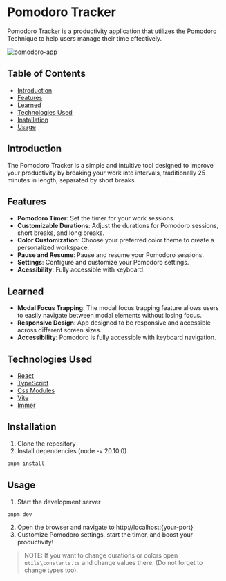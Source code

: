 # Pomodoro Tracker

Pomodoro Tracker is a productivity application that utilizes the Pomodoro Technique to help users manage their time effectively.

![pomodoro-app](https://github.com/uxelexx/pomodoro-tracker/assets/101667706/95466b94-c585-4d29-9fca-7710d14ccf4f)

## Table of Contents

- [Introduction](#introduction)
- [Features](#features)
- [Learned](#learned)
- [Technologies Used](#technologies-used)
- [Installation](#installation)
- [Usage](#usage)

## Introduction

The Pomodoro Tracker is a simple and intuitive tool designed to improve your productivity by breaking your work into intervals, traditionally 25 minutes in length, separated by short breaks.

## Features

- **Pomodoro Timer**: Set the timer for your work sessions.
- **Customizable Durations**: Adjust the durations for Pomodoro sessions, short breaks, and long breaks.
- **Color Customization**: Choose your preferred color theme to create a personalized workspace.
- **Pause and Resume**: Pause and resume your Pomodoro sessions.
- **Settings**: Configure and customize your Pomodoro settings.
- **Acessibility**: Fully accessible with keyboard.

## Learned

- **Modal Focus Trapping**: The modal focus trapping feature allows users to easily navigate between modal elements without losing focus.
- **Responsive Design**: App designed to be responsive and accessible across different screen sizes.
- **Accessibility**: Pomodoro is fully accessible with keyboard navigation.

## Technologies Used

- [React](https://reactjs.org/)
- [TypeScript](https://www.typescriptlang.org/)
- [Css Modules](https://www.npmjs.com/package/css-modules)
- [Vite](https://vitejs.dev/)
- [Immer](https://immerjs.github.io/immer/)

## Installation

1. Clone the repository
2. Install dependencies (node -v 20.10.0)

```bash
pnpm install
```

## Usage

1. Start the development server

```bash
pnpm dev
```

2. Open the browser and navigate to http://localhost:{your-port}
3. Customize Pomodoro settings, start the timer, and boost your productivity!

> NOTE: If you want to change durations or colors open `utils\constants.ts` and change values there. (Do not forget to change types too).
